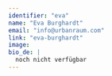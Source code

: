 ```yaml
---
identifier: "eva"
name: "Eva Burghardt"
email: "info@urbanraum.com"
link: "eva-burghardt"
image:
bio_de: |
  noch nicht verfügbar 
---
```

